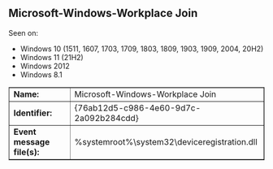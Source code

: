 ## Microsoft-Windows-Workplace Join

Seen on:
* Windows 10 (1511, 1607, 1703, 1709, 1803, 1809, 1903, 1909, 2004, 20H2)
* Windows 11 (21H2)
* Windows 2012
* Windows 8.1

<table border="1" class="docutils">
  <tbody>
    <tr>
      <td><b>Name:</b></td>
      <td>Microsoft-Windows-Workplace Join</td>
    </tr>
    <tr>
      <td><b>Identifier:</b></td>
      <td>{76ab12d5-c986-4e60-9d7c-2a092b284cdd}</td>
    </tr>
    <tr>
      <td><b>Event message file(s):</b></td>
      <td>%systemroot%\system32\deviceregistration.dll</td>
    </tr>
  </tbody>
</table>

&nbsp;


